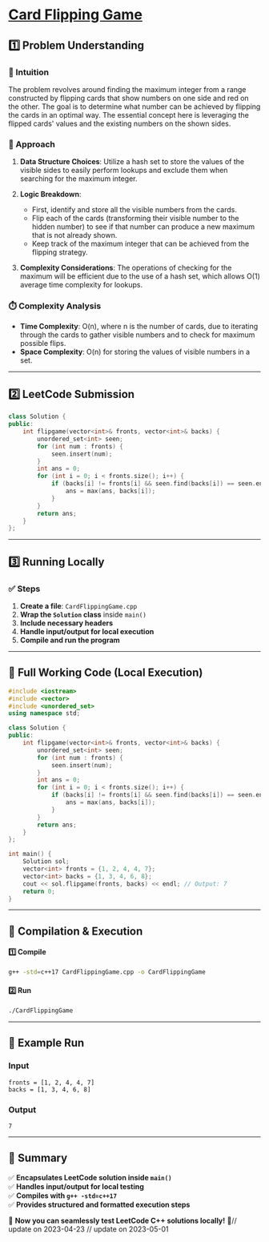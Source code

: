 # **[Card Flipping Game](https://leetcode.com/problems/card-flipping-game/description/)**  

## **1️⃣ Problem Understanding**  
### **📌 Intuition**  
The problem revolves around finding the maximum integer from a range constructed by flipping cards that show numbers on one side and red on the other. The goal is to determine what number can be achieved by flipping the cards in an optimal way. The essential concept here is leveraging the flipped cards' values and the existing numbers on the shown sides. 

### **🚀 Approach**  
1. **Data Structure Choices**: Utilize a hash set to store the values of the visible sides to easily perform lookups and exclude them when searching for the maximum integer.
  
2. **Logic Breakdown**:
   - First, identify and store all the visible numbers from the cards.
   - Flip each of the cards (transforming their visible number to the hidden number) to see if that number can produce a new maximum that is not already shown.
   - Keep track of the maximum integer that can be achieved from the flipping strategy.

3. **Complexity Considerations**: The operations of checking for the maximum will be efficient due to the use of a hash set, which allows O(1) average time complexity for lookups.

### **⏱️ Complexity Analysis**  
- **Time Complexity**: O(n), where n is the number of cards, due to iterating through the cards to gather visible numbers and to check for maximum possible flips.  
- **Space Complexity**: O(n) for storing the values of visible numbers in a set.  

---  

## **2️⃣ LeetCode Submission**  
```cpp
class Solution {
public:
    int flipgame(vector<int>& fronts, vector<int>& backs) {
        unordered_set<int> seen;
        for (int num : fronts) {
            seen.insert(num);
        }
        int ans = 0;
        for (int i = 0; i < fronts.size(); i++) {
            if (backs[i] != fronts[i] && seen.find(backs[i]) == seen.end()) {
                ans = max(ans, backs[i]);
            }
        }
        return ans;
    }
};
```  

---  

## **3️⃣ Running Locally**  
### **✅ Steps**  
1. **Create a file**: `CardFlippingGame.cpp`  
2. **Wrap the `Solution` class** inside `main()`  
3. **Include necessary headers**  
4. **Handle input/output for local execution**  
5. **Compile and run the program**  

---  

## **📝 Full Working Code (Local Execution)**  
```cpp
#include <iostream>
#include <vector>
#include <unordered_set>
using namespace std;

class Solution {
public:
    int flipgame(vector<int>& fronts, vector<int>& backs) {
        unordered_set<int> seen;
        for (int num : fronts) {
            seen.insert(num);
        }
        int ans = 0;
        for (int i = 0; i < fronts.size(); i++) {
            if (backs[i] != fronts[i] && seen.find(backs[i]) == seen.end()) {
                ans = max(ans, backs[i]);
            }
        }
        return ans;
    }
};

int main() {
    Solution sol;
    vector<int> fronts = {1, 2, 4, 4, 7};
    vector<int> backs = {1, 3, 4, 6, 8};
    cout << sol.flipgame(fronts, backs) << endl; // Output: 7
    return 0;
}
```  

---  

## **🔧 Compilation & Execution**  
#### **1️⃣ Compile**  
```bash
g++ -std=c++17 CardFlippingGame.cpp -o CardFlippingGame
```  

#### **2️⃣ Run**  
```bash
./CardFlippingGame
```  

---  

## **🎯 Example Run**  
### **Input**  
```
fronts = [1, 2, 4, 4, 7]
backs = [1, 3, 4, 6, 8]
```  
### **Output**  
```
7
```  

---  

## **📌 Summary**  
✅ **Encapsulates LeetCode solution inside `main()`**  
✅ **Handles input/output for local testing**  
✅ **Compiles with `g++ -std=c++17`**  
✅ **Provides structured and formatted execution steps**  

🚀 **Now you can seamlessly test LeetCode C++ solutions locally!** 🚀// update on 2023-04-23
// update on 2023-05-01

